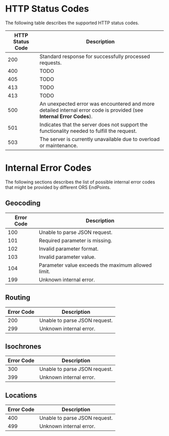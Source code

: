 # HTTP Status Codes

The following table describes the supported HTTP status codes.

| HTTP Status Code   |  Description |
|----------|--------------|
| 200 |  Standard response for successfully processed requests.  |
| 400 |  TODO |
| 405 |  TODO |
| 413 |  TODO |
| 413 |  TODO |
| 500 |  An unexpected error was encountered and more detailed internal error code is provided (see **Internal Error Codes**). |
| 501 |  Indicates that the server does not support the functionality needed to fulfill the request. |
| 503 |  The server is currently unavailable due to overload or maintenance. |


# Internal Error Codes

The following sections describes the list of possible internal error codes that might be provided by different ORS EndPoints. 

## Geocoding
| Error Code   |  Description |
|----------|-------------|
| 100 |  Unable to parse JSON request. |
| 101 |  Required parameter is missing. |
| 102 |  Invalid parameter format. |
| 103 |  Invalid parameter value. |
| 104 |  Parameter value exceeds the maximum allowed limit. |
| 199 |  Unknown internal error. |

## Routing
| Error Code   |  Description |
|----------|-------------|
| 200 |  Unable to parse JSON request. |
| 299 |  Unknown internal error. |


## Isochrones
| Error Code   |  Description |
|----------|-------------|
| 300 |  Unable to parse JSON request. |
| 399 |  Unknown internal error. |

## Locations
| Error Code   |  Description |
|----------|-------------|
| 400 |  Unable to parse JSON request. |
| 499 |  Unknown internal error. |